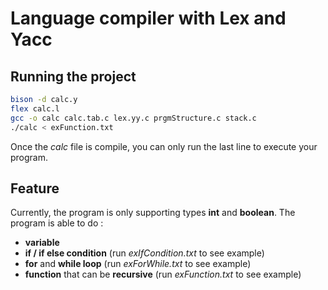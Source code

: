 # Language compiler with Lex and Yacc

## Running the project

```bash
bison -d calc.y
flex calc.l
gcc -o calc calc.tab.c lex.yy.c prgmStructure.c stack.c
./calc < exFunction.txt
```

Once the *calc* file is compile, you can only run the last line to execute your program.

## Feature

Currently, the program is only supporting types **int** and **boolean**.
The program is able to do : 
- **variable** 
- **if / if else condition** (run *exIfCondition.txt* to see example)
- **for** and **while loop** (run *exForWhile.txt* to see example)
- **function** that can be **recursive** (run *exFunction.txt* to see example)